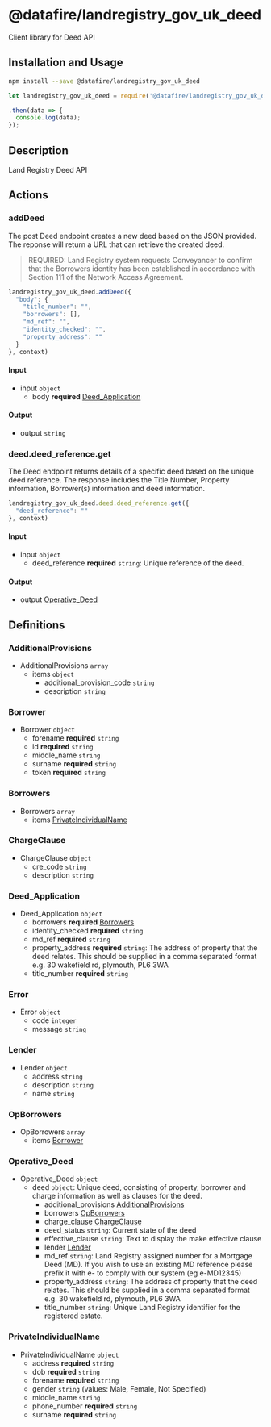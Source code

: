 # @datafire/landregistry_gov_uk_deed

Client library for Deed API

## Installation and Usage
```bash
npm install --save @datafire/landregistry_gov_uk_deed
```
```js
let landregistry_gov_uk_deed = require('@datafire/landregistry_gov_uk_deed').create();

.then(data => {
  console.log(data);
});
```

## Description

Land Registry Deed API

## Actions

### addDeed
The post Deed endpoint creates a new deed based on the JSON provided.
 The reponse will return a URL that can retrieve the created deed. 
 > REQUIRED: Land Registry system requests Conveyancer to confirm that the Borrowers identity has been established in accordance with Section 111 of the Network Access Agreement.


```js
landregistry_gov_uk_deed.addDeed({
  "body": {
    "title_number": "",
    "borrowers": [],
    "md_ref": "",
    "identity_checked": "",
    "property_address": ""
  }
}, context)
```

#### Input
* input `object`
  * body **required** [Deed_Application](#deed_application)

#### Output
* output `string`

### deed.deed_reference.get
The Deed endpoint returns details of a specific deed based on the unique deed reference.
The response includes the Title Number, Property information, Borrower(s) information and deed information.



```js
landregistry_gov_uk_deed.deed.deed_reference.get({
  "deed_reference": ""
}, context)
```

#### Input
* input `object`
  * deed_reference **required** `string`: Unique reference of the deed.

#### Output
* output [Operative_Deed](#operative_deed)



## Definitions

### AdditionalProvisions
* AdditionalProvisions `array`
  * items `object`
    * additional_provision_code `string`
    * description `string`

### Borrower
* Borrower `object`
  * forename **required** `string`
  * id **required** `string`
  * middle_name `string`
  * surname **required** `string`
  * token **required** `string`

### Borrowers
* Borrowers `array`
  * items [PrivateIndividualName](#privateindividualname)

### ChargeClause
* ChargeClause `object`
  * cre_code `string`
  * description `string`

### Deed_Application
* Deed_Application `object`
  * borrowers **required** [Borrowers](#borrowers)
  * identity_checked **required** `string`
  * md_ref **required** `string`
  * property_address **required** `string`: The address of property that the deed relates. This should be supplied in a comma separated format e.g. 30 wakefield rd, plymouth, PL6 3WA
  * title_number **required** `string`

### Error
* Error `object`
  * code `integer`
  * message `string`

### Lender
* Lender `object`
  * address `string`
  * description `string`
  * name `string`

### OpBorrowers
* OpBorrowers `array`
  * items [Borrower](#borrower)

### Operative_Deed
* Operative_Deed `object`
  * deed `object`: Unique deed, consisting of property, borrower and charge information as well as clauses for the deed.
    * additional_provisions [AdditionalProvisions](#additionalprovisions)
    * borrowers [OpBorrowers](#opborrowers)
    * charge_clause [ChargeClause](#chargeclause)
    * deed_status `string`: Current state of the deed
    * effective_clause `string`: Text to display the make effective clause
    * lender [Lender](#lender)
    * md_ref `string`: Land Registry assigned number for a Mortgage Deed (MD). If you wish to use an existing MD reference please prefix it with e- to comply with our system (eg e-MD12345)
    * property_address `string`: The address of property that the deed relates. This should be supplied in a comma separated format e.g. 30 wakefield rd, plymouth, PL6 3WA
    * title_number `string`: Unique Land Registry identifier for the registered estate.

### PrivateIndividualName
* PrivateIndividualName `object`
  * address **required** `string`
  * dob **required** `string`
  * forename **required** `string`
  * gender `string` (values: Male, Female, Not Specified)
  * middle_name `string`
  * phone_number **required** `string`
  * surname **required** `string`


